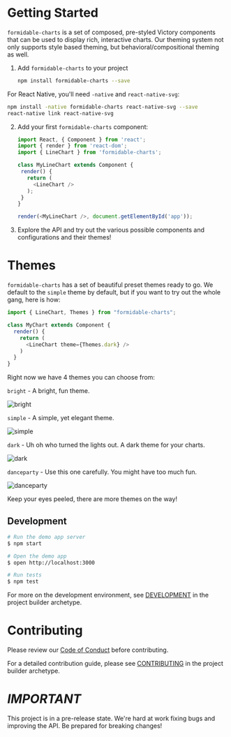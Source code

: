 # Getting Started

`formidable-charts` is a set of composed, pre-styled Victory components that can be used to display rich, interactive charts. Our theming system not only supports style based theming, but behavioral/compositional theming as well.

1. Add `formidable-charts` to your project

	```sh
	npm install formidable-charts --save
	```

  For React Native, you'll need `-native` and `react-native-svg`:

  ```sh
  npm install -native formidable-charts react-native-svg --save
  react-native link react-native-svg
  ```

2. Add your first `formidable-charts` component:

	```js
   import React, { Component } from 'react';
   import { render } from 'react-dom';
   import { LineChart } from 'formidable-charts';

   class MyLineChart extends Component {
     render() {
       return (
         <LineChart />
       );
     }
   }

   render(<MyLineChart />, document.getElementById('app'));
	```
3. Explore the API and try out the various possible components and configurations and their themes!

# Themes

`formidable-charts` has a set of beautiful preset themes ready to go. We default to the `simple` theme by default, but if you want to try out the whole gang, here is how:

```js
import { LineChart, Themes } from "formidable-charts";

class MyChart extends Component {
  render() {
    return (
      <LineChart theme={Themes.dark} />
    )
  }
}
```

Right now we have 4 themes you can choose from:

`bright` - A bright, fun theme.

![bright](http://i.imgur.com/ZXKDgEe.png)

`simple` - A simple, yet elegant theme.

![simple](http://i.imgur.com/aAfwrWj.png)

`dark` - Uh oh who turned the lights out. A dark theme for your charts.

![dark](http://i.imgur.com/qJhlp1f.png)

`danceparty` - Use this one carefully. You might have too much fun.

![danceparty](http://i.imgur.com/ULpP5LV.png)

Keep your eyes peeled, there are more themes on the way!

## Development

```sh
# Run the demo app server
$ npm start

# Open the demo app
$ open http://localhost:3000

# Run tests
$ npm test
```

For more on the development environment, see [DEVELOPMENT](https://github.com/FormidableLabs/builder-victory-component/blob/master/dev/DEVELOPMENT.md) in the project builder archetype.

# Contributing

Please review our [Code of Conduct](https://github.com/FormidableLabs/builder-victory-component/blob/master/CONTRIBUTING.md#contributor-covenant-code-of-conduct) before contributing.

For a detailed contribution guide, please see [CONTRIBUTING](https://github.com/FormidableLabs/builder-victory-component/blob/master/dev/CONTRIBUTING.md) in the project builder archetype.

# _IMPORTANT_

This project is in a pre-release state. We're hard at work fixing bugs and improving the API. Be prepared for breaking changes!
